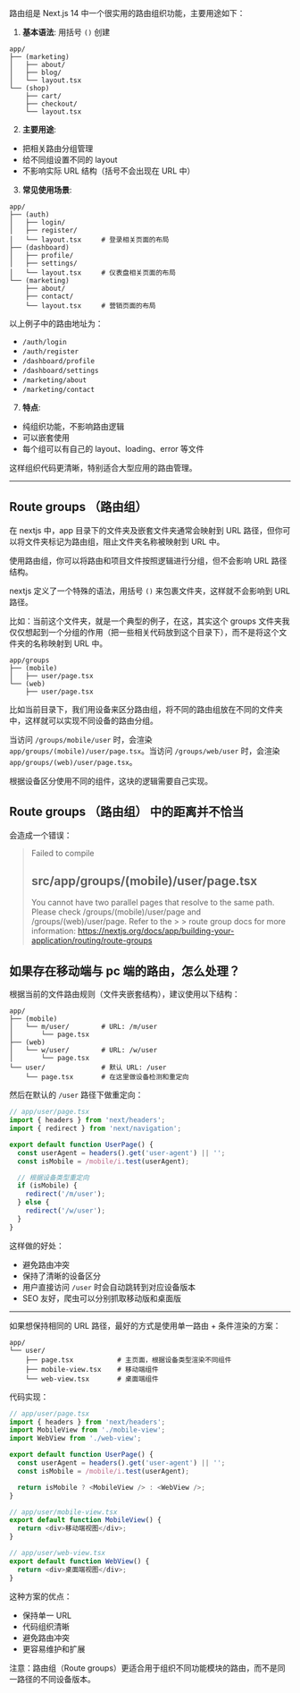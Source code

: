 路由组是 Next.js 14 中一个很实用的路由组织功能，主要用途如下：

1. **基本语法**: 用括号 `()` 创建

```
app/
├── (marketing)
│   ├── about/
│   ├── blog/
│   └── layout.tsx
└── (shop)
    ├── cart/
    ├── checkout/
    └── layout.tsx
```

2. **主要用途**:

- 把相关路由分组管理
- 给不同组设置不同的 layout
- 不影响实际 URL 结构（括号不会出现在 URL 中）

3. **常见使用场景**:

```plaintext
app/
├── (auth)
│   ├── login/
│   ├── register/
│   └── layout.tsx     # 登录相关页面的布局
├── (dashboard)
│   ├── profile/
│   ├── settings/
│   └── layout.tsx     # 仪表盘相关页面的布局
└── (marketing)
    ├── about/
    ├── contact/
    └── layout.tsx     # 营销页面的布局
```

以上例子中的路由地址为：

- `/auth/login`
- `/auth/register`
- `/dashboard/profile`
- `/dashboard/settings`
- `/marketing/about`
- `/marketing/contact`

7. **特点**:

- 纯组织功能，不影响路由逻辑
- 可以嵌套使用
- 每个组可以有自己的 layout、loading、error 等文件

这样组织代码更清晰，特别适合大型应用的路由管理。

---

## Route groups （路由组）

在 nextjs 中，app 目录下的文件夹及嵌套文件夹通常会映射到 URL 路径，但你可以将文件夹标记为路由组，阻止文件夹名称被映射到 URL 中。

使用路由组，你可以将路由和项目文件按照逻辑进行分组，但不会影响 URL 路径结构。

nextjs 定义了一个特殊的语法，用括号 `()` 来包裹文件夹，这样就不会影响到 URL 路径。

比如：当前这个文件夹，就是一个典型的例子，在这，其实这个 groups 文件夹我仅仅想起到一个分组的作用（把一些相关代码放到这个目录下），而不是将这个文件夹的名称映射到 URL 中。

```plaintext
app/groups
├── (mobile)
│   ├── user/page.tsx
└── (web)
    ├── user/page.tsx
```

比如当前目录下，我们用设备来区分路由组，将不同的路由组放在不同的文件夹中，这样就可以实现不同设备的路由分组。

当访问 `/groups/mobile/user` 时，会渲染 `app/groups/(mobile)/user/page.tsx`。当访问 `/groups/web/user` 时，会渲染 `app/groups/(web)/user/page.tsx`。

根据设备区分使用不同的组件，这块的逻辑需要自己实现。

## Route groups （路由组） 中的距离并不恰当

会造成一个错误：

> Failed to compile
>
> ## src/app/groups/(mobile)/user/page.tsx
>
> You cannot have two parallel pages that resolve to the same path. Please check /groups/(mobile)/user/page and /groups/(web)/user/page. Refer to the > > route group docs for more information: https://nextjs.org/docs/app/building-your-application/routing/route-groups

## 如果存在移动端与 pc 端的路由，怎么处理？

根据当前的文件路由规则（文件夹嵌套结构），建议使用以下结构：

```plaintext
app/
├── (mobile)
│   └── m/user/        # URL: /m/user
│       └── page.tsx
├── (web)
│   └── w/user/        # URL: /w/user
│       └── page.tsx
└── user/              # 默认 URL: /user
    └── page.tsx       # 在这里做设备检测和重定向
```

然后在默认的 `/user` 路径下做重定向：

```typescript
// app/user/page.tsx
import { headers } from 'next/headers';
import { redirect } from 'next/navigation';

export default function UserPage() {
  const userAgent = headers().get('user-agent') || '';
  const isMobile = /mobile/i.test(userAgent);

  // 根据设备类型重定向
  if (isMobile) {
    redirect('/m/user');
  } else {
    redirect('/w/user');
  }
}
```

这样做的好处：

- 避免路由冲突
- 保持了清晰的设备区分
- 用户直接访问 `/user` 时会自动跳转到对应设备版本
- SEO 友好，爬虫可以分别抓取移动版和桌面版

---

如果想保持相同的 URL 路径，最好的方式是使用单一路由 + 条件渲染的方案：

```plaintext
app/
└── user/
    ├── page.tsx           # 主页面，根据设备类型渲染不同组件
    ├── mobile-view.tsx    # 移动端组件
    └── web-view.tsx       # 桌面端组件
```

代码实现：

```typescript
// app/user/page.tsx
import { headers } from 'next/headers';
import MobileView from './mobile-view';
import WebView from './web-view';

export default function UserPage() {
  const userAgent = headers().get('user-agent') || '';
  const isMobile = /mobile/i.test(userAgent);

  return isMobile ? <MobileView /> : <WebView />;
}
```

```typescript
// app/user/mobile-view.tsx
export default function MobileView() {
  return <div>移动端视图</div>;
}
```

```typescript
// app/user/web-view.tsx
export default function WebView() {
  return <div>桌面端视图</div>;
}
```

这种方案的优点：

- 保持单一 URL
- 代码组织清晰
- 避免路由冲突
- 更容易维护和扩展

注意：路由组（Route groups）更适合用于组织不同功能模块的路由，而不是同一路径的不同设备版本。
